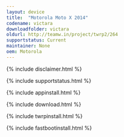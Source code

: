```yaml
---
layout: device
title:  "Motorola Moto X 2014"
codename: victara
downloadfolder: victara
oldurl: http://teamw.in/project/twrp2/264
supportstatus: Current
maintainer: None
oem: Motorola
---
```


{% include disclaimer.html %}

{% include supportstatus.html %}

{% include appinstall.html %}

{% include download.html %}

{% include twrpinstall.html %}

{% include fastbootinstall.html %}
